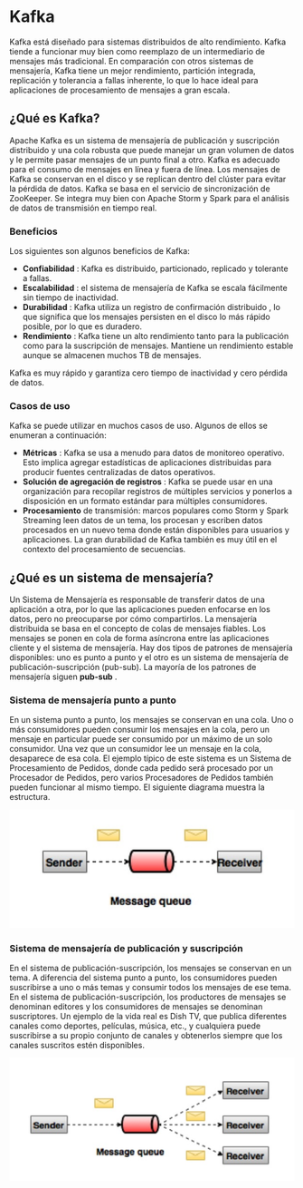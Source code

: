 # Kafka

Kafka está diseñado para sistemas distribuidos de alto rendimiento. Kafka tiende a funcionar muy bien como reemplazo de un intermediario de mensajes más tradicional. En comparación con otros sistemas de mensajería, Kafka tiene un mejor rendimiento, partición integrada, replicación y tolerancia a fallas inherente, lo que lo hace ideal para aplicaciones de procesamiento de mensajes a gran escala.

## ¿Qué es Kafka?

Apache Kafka es un sistema de mensajería de publicación y suscripción distribuido y una cola robusta que puede manejar un gran volumen de datos y le permite pasar mensajes de un punto final a otro. Kafka es adecuado para el consumo de mensajes en línea y fuera de línea. Los mensajes de Kafka se conservan en el disco y se replican dentro del clúster para evitar la pérdida de datos. Kafka se basa en el servicio de sincronización de ZooKeeper. Se integra muy bien con Apache Storm y Spark para el análisis de datos de transmisión en tiempo real.

### Beneficios

Los siguientes son algunos beneficios de Kafka:

- **Confiabilidad** : Kafka es distribuido, particionado, replicado y tolerante a fallas.
- **Escalabilidad** : el sistema de mensajería de Kafka se escala fácilmente sin tiempo de inactividad.
- **Durabilidad** : Kafka utiliza un registro de confirmación distribuido , lo que significa que los mensajes persisten en el disco lo más rápido posible, por lo que es duradero.
- **Rendimiento** : Kafka tiene un alto rendimiento tanto para la publicación como para la suscripción de mensajes. Mantiene un rendimiento estable aunque se almacenen muchos TB de mensajes.

Kafka es muy rápido y garantiza cero tiempo de inactividad y cero pérdida de datos.

### Casos de uso

Kafka se puede utilizar en muchos casos de uso. Algunos de ellos se enumeran a continuación:

- **Métricas** : Kafka se usa a menudo para datos de monitoreo operativo. Esto implica agregar estadísticas de aplicaciones distribuidas para producir fuentes centralizadas de datos operativos.
- **Solución de agregación de registros** : Kafka se puede usar en una organización para recopilar registros de múltiples servicios y ponerlos a disposición en un formato estándar para múltiples consumidores.
- **Procesamiento** de transmisión: marcos populares como Storm y Spark Streaming leen datos de un tema, los procesan y escriben datos procesados en un nuevo tema donde están disponibles para usuarios y aplicaciones. La gran durabilidad de Kafka también es muy útil en el contexto del procesamiento de secuencias.







## ¿Qué es un sistema de mensajería?

Un Sistema de Mensajería es responsable de transferir datos de una aplicación a otra, por lo que las aplicaciones pueden enfocarse en los datos, pero no preocuparse por cómo compartirlos. La mensajería distribuida se basa en el concepto de colas de mensajes fiables. Los mensajes se ponen en cola de forma asíncrona entre las aplicaciones cliente y el sistema de mensajería. Hay dos tipos de patrones de mensajería disponibles: uno es punto a punto y el otro es un sistema de mensajería de publicación-suscripción (pub-sub). La mayoría de los patrones de mensajería siguen **pub-sub** .

### Sistema de mensajería punto a punto

En un sistema punto a punto, los mensajes se conservan en una cola. Uno o más consumidores pueden consumir los mensajes en la cola, pero un mensaje en particular puede ser consumido por un máximo de un solo consumidor. Una vez que un consumidor lee un mensaje en la cola, desaparece de esa cola. El ejemplo típico de este sistema es un Sistema de Procesamiento de Pedidos, donde cada pedido será procesado por un Procesador de Pedidos, pero varios Procesadores de Pedidos también pueden funcionar al mismo tiempo. El siguiente diagrama muestra la estructura.

![](..\img\point_to_point_messaging_system.jpg)

### Sistema de mensajería de publicación y suscripción

En el sistema de publicación-suscripción, los mensajes se conservan en un tema. A diferencia del sistema punto a punto, los consumidores pueden suscribirse a uno o más temas y consumir todos los mensajes de ese tema. En el sistema de publicación-suscripción, los productores de mensajes se denominan editores y los consumidores de mensajes se denominan suscriptores. Un ejemplo de la vida real es Dish TV, que publica diferentes canales como deportes, películas, música, etc., y cualquiera puede suscribirse a su propio conjunto de canales y obtenerlos siempre que los canales suscritos estén disponibles.

![](..\img\publish_subscribe_messaging_system.jpg)
